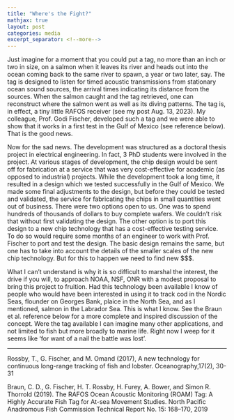 ```yaml
---
title: "Where's the Fight?"
mathjax: true
layout: post
categories: media
excerpt_separator: <!--more-->
---
```


Just imagine for a moment that you could put a tag, no more than an inch or two in size, on a salmon when it leaves its river and heads out into the ocean coming back to the same river to spawn, a year or two later, say. The tag is designed to listen for timed acoustic transmissions from stationary ocean sound sources, the arrival times indicating its distance from the sources. When the salmon caught and the tag retrieved, one can reconstruct where the salmon went as well as its diving patterns. The tag is, in effect, a tiny little RAFOS receiver (see my post Aug. 13, 2023). My colleague, Prof. Godi Fischer, developed such a tag and we were able to show that it works in a first test in the Gulf of Mexico (see reference below). That is the good news. 
<!--more-->

Now for the sad news. The development was structured as a doctoral thesis project in electrical engineering. In fact, 3 PhD students were involved in the project. At various stages of development, the chip design would be sent off for fabrication at a service that was very cost-effective for academic (as opposed to industrial) projects. While the development took a long time, it resulted in a design which we tested successfully in the Gulf of Mexico. We made some final adjustments to the design, but before they could be tested and validated, the service for fabricating the chips in small quantities went out of business. There were two options open to us. One was to spend hundreds of thousands of dollars to buy complete wafers. We couldn’t risk that without first validating the design. The other option is to port this design to a new chip technology that has a cost-effective testing service. To do so would require some months of an engineer to work with Prof. Fischer to port and test the design. The basic design remains the same, but one has to take into account the details of the smaller scales of the new chip technology. But for this to happen we need to find new $$$.

What I can’t understand is why it is so difficult to marshal the interest, the drive if you will, to approach NOAA, NSF, ONR with a modest proposal to bring this project to fruition. Had this technology been available I know of people who would have been interested in using it to track cod in the Nordic Seas, flounder on Georges Bank, plaice in the North Sea, and as I mentioned, salmon in the Labrador Sea. This is what I know. See the Braun et al. reference below for a more complete and inspired discussion of the concept. Were the tag available I can imagine many other applications, and not limited to fish but more broadly to marine life. Right now I weep for it seems like ‘for want of a nail the battle was lost’.  

- - - - -
Rossby, T., G. Fischer, and M. Omand (2017), A new technology for continuous long-range tracking of fish and lobster. Oceanography,17(2), 30-31

Braun, C. D., G. Fischer, H. T. Rossby, H. Furey, A. Bower, and Simon R. Thorrold (2019).  The RAFOS Ocean Acoustic Monitoring (ROAM) Tag: A Highly Accurate Fish Tag for At-sea Movement Studies. North Pacific Anadromous Fish Commission Technical Report No. 15: 168–170, 2019
